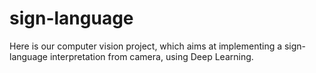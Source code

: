 # sign-language


Here is our computer vision project, which aims at implementing a sign-language interpretation from camera, using Deep Learning.



